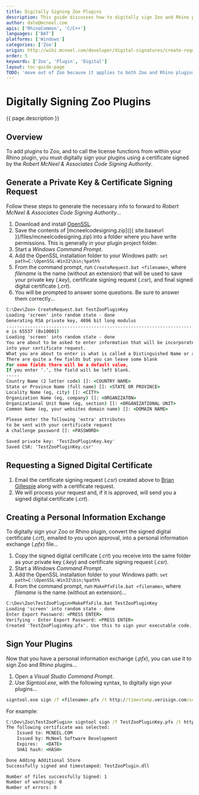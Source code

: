 ```yaml
---
title: Digitally Signing Zoo Plugins
description: This guide discusses how to digitally sign Zoo and Rhino plugins.
author: dale@mcneel.com
apis: ['RhinoCommon', 'C/C++']
languages: ['BAT']
platforms: ['Windows']
categories: ['Zoo']
origin: http://wiki.mcneel.com/developer/digital-signatures/create-request
order: 5
keywords: ['Zoo', 'Plugin', 'Digital']
layout: toc-guide-page
TODO: 'move out of Zoo because it applies to both Zoo and Rhino plugins'
---
```


# Digitally Signing Zoo Plugins

{{ page.description }}

## Overview

To add plugins to Zoo, and to call the license functions from within your Rhino plugin, you must digitally sign your plugins using a certificate signed by the *Robert McNeel & Associates Code Signing Authority*.

## Generate a Private Key & Certificate Signing Request

Follow these steps to generate the necessary info to forward to *Robert McNeel & Associates Code Signing Authority*...

1. Download and install [OpenSSL](https://www.openssl.org/source/).
1. Save the contents of <a href="{{ site.baseurl }}/files/mcneelcodesigning.zip"><span class="glyphicon glyphicon-download"></span></a> [mcneelcodesigning.zip]({{ site.baseurl }}/files/mcneelcodesigning.zip) into a folder where you have write permissions. This is generally in your plugin project folder.
1. Start a *Windows Command Prompt*.
1. Add the OpenSSL installation folder to your Windows path: `set path=C:\OpenSSL-Win32\bin;%path%`
1. From the command prompt, run `CreateRequest.bat <filename>`, where *filename* is the name (without an extension) that will be used to save your private key (*.key*), certificate signing request (*.csr*), and final signed digital certificate (*.crt*).
1. You will be prompted to answer some questions.  Be sure to answer them correctly...

```cmd
C:\Dev\Zoo> CreateRequest.bat TestZooPluginKey
Loading 'screen' into random state - done
Generating RSA private key, 4096 bit long modulus
................................................................................
e is 65537 (0x10001)
Loading 'screen' into random state - done
You are about to be asked to enter information that will be incorporated
into your certificate request.
What you are about to enter is what is called a Distinguished Name or a DN.
There are quite a few fields but you can leave some blank
For some fields there will be a default value,
If you enter '.', the field will be left blank.
-----
Country Name (2 letter code) []: <COUNTRY NAME>
State or Province Name (full name) []: <STATE OR PROVINCE>
Locality Name (eg, city) []: <CITY>
Organization Name (eg, company) []: <ORGANIZATON>
Organizational Unit Name (eg, section) []: <ORGANIZATIONAL UNIT>
Common Name (eg, your websites domain name) []: <DOMAIN NAME>

Please enter the following 'extra' attributes
to be sent with your certificate request
A challenge password []: <PASSWORD>

Saved private key: 'TestZooPluginKey.key'
Saved CSR: 'TestZooPluginKey.csr'
```

## Requesting a Signed Digital Certificate

1. Email the certificate signing request (*.csr*) created above to <a href="mailto:brian@mcneel.com"><span class="glyphicon glyphicon-envelope"></span></a> [Brian Gillespie](mailto:brian@mcneel.com) along with a certificate request.
1. We will process your request and, if it is approved, will send you a signed digital certificate (*.crt*).

## Creating a Personal Information Exchange

To digitally sign your Zoo or Rhino plugin, convert the signed digital certificate (*.crt*), emailed to you upon approval, into a personal information exchange (*.pfx*) file...

1. Copy the signed digital certificate (*.crt*) you receive into the same folder as your private key (*.key*) and certificate signing request (*.csr*).
1. Start a *Windows Command Prompt*.
1. Add the OpenSSL installation folder to your Windows path: `set path=C:\OpenSSL-Win32\bin;%path%`
1. From the command prompt, run `MakePfxFile.bat <filename>`, where *filename* is the name (without an extension)...

```cmd
C:\Dev\Zoo\TestZooPlugin>MakePfxFile.bat TestZooPluginKey
Loading 'screen' into random state - done
Enter Export Password: <PRESS ENTER>
Verifying - Enter Export Password: <PRESS ENTER>
Created 'TestZooPluginKey.pfx'. Use this to sign your executable code.
```

## Sign Your Plugins

Now that you have a personal information exchange (*.pfx*), you can use it to sign Zoo and Rhino plugins...

1. Open a *Visual Studio Command Prompt*.
1. Use *Signtool.exe*, with the following syntax, to digitally sign your plugins...

```cmd
signtool.exe sign /f <filename>.pfx /t http://timestamp.verisign.com/scripts/timstamp.dll /v <plugin>
```

For example:

```cmd
C:\Dev\Zoo\TestZooPlugin> signtool sign /f TestZooPluginKey.pfx /t http://timestamp.verisign.com/scripts/timstamp.dll /v TestZooPlugin.dll
The following certificate was selected:
    Issued to: MCNEEL.COM
    Issued by: McNeel Software Development
    Expires:   <DATE>
    SHA1 hash: <HASH>

Done Adding Additional Store
Successfully signed and timestamped: TestZooPlugin.dll

Number of files successfully Signed: 1
Number of warnings: 0
Number of errors: 0
```
